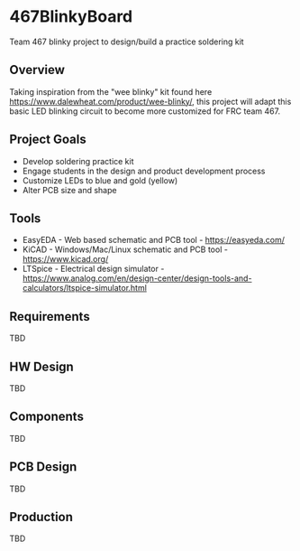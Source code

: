 # 467BlinkyBoard
Team 467 blinky project to design/build a practice soldering kit

## Overview
Taking inspiration from the "wee blinky" kit found here https://www.dalewheat.com/product/wee-blinky/, this project will adapt this basic LED blinking circuit to become more customized for FRC team 467.

## Project Goals
- Develop soldering practice kit
- Engage students in the design and product development process
- Customize LEDs to blue and gold (yellow)
- Alter PCB size and shape

## Tools

- EasyEDA - Web based schematic and PCB tool - https://easyeda.com/
- KiCAD - Windows/Mac/Linux schematic and PCB tool - https://www.kicad.org/
- LTSpice - Electrical design simulator - https://www.analog.com/en/design-center/design-tools-and-calculators/ltspice-simulator.html

## Requirements

TBD

## HW Design

TBD

## Components

TBD

## PCB Design

TBD

## Production

TBD
